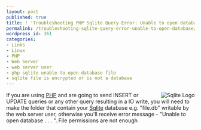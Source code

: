 ```yaml
---
layout: post
published: true
title: ! 'Troubleshooting PHP Sqlite Query Error: Unable to open database'
permalink: /troubleshooting-sqlite-query-error-unable-to-open-database/
wordpress_id: 361
categories:
- Links
- Linux
- PHP
- Web Server
- web server user
- php sqlite unable to open database file
- sqlite file is encrypted or is not a database
---
```



<img align="right" id="image360" src="http://lh5.ggpht.com/-oYnb2co2raA/UVl9vOpj-4I/AAAAAAAAFmo/JHXzHcowQbY/sqlite.png" alt="Sqlite Logo" />If you are using <a href="http://www.php.net/">PHP</a> and are going to send INSERT or UPDATE queries or any other query resulting in a IO write, you will need to make the folder that contain your <a href="http://www.sqlite.org/">Sqlite</a> database e.g. "file.db" writable by the web server user, otherwise you'll receive error message - "Unable to open database . . . ". File permissions are not enough
